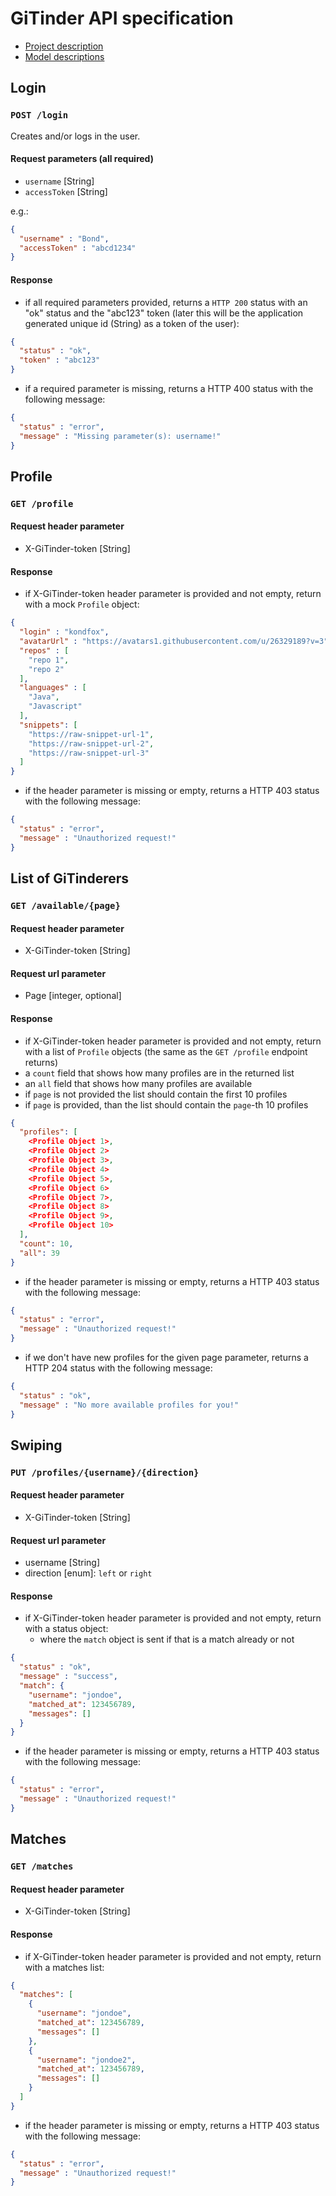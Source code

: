# GiTinder API specification
- [Project description](README.md)
- [Model descriptions](models.md)

## Login

### `POST /login`
Creates and/or logs in the user.

#### Request parameters (all required)
- `username` [String]
- `accessToken` [String]

e.g.:
```json
{
  "username" : "Bond",
  "accessToken" : "abcd1234"
}
```
#### Response
- if all required parameters provided, returns a `HTTP 200` status with an "ok" status and the "abc123" token (later this will be the application generated unique id (String) as a token of the user):

```json
{
  "status" : "ok",
  "token" : "abc123"
}
```
- if a required parameter is missing, returns a HTTP 400 status with the following message:
```json
{
  "status" : "error",
  "message" : "Missing parameter(s): username!"
}
```

## Profile

### `GET /profile`

#### Request header parameter

- X-GiTinder-token [String]


#### Response

- if X-GiTinder-token header parameter is provided and not empty, return with a mock `Profile` object:

```json
{
  "login" : "kondfox",
  "avatarUrl" : "https://avatars1.githubusercontent.com/u/26329189?v=3",
  "repos" : [
    "repo 1",
    "repo 2"
  ],
  "languages" : [
    "Java",
    "Javascript"
  ],
  "snippets": [
    "https://raw-snippet-url-1",
    "https://raw-snippet-url-2",
    "https://raw-snippet-url-3"
  ]
}
```
- if the header parameter is missing or empty, returns a HTTP 403 status with the following message:
```json
{
  "status" : "error",
  "message" : "Unauthorized request!"
}
```

## List of GiTinderers

### `GET /available/{page}`

#### Request header parameter
- X-GiTinder-token [String]

#### Request url parameter
- Page [integer, optional]

#### Response
- if X-GiTinder-token header parameter is provided and not empty, return with a list of `Profile` objects (the same as the `GET /profile` endpoint returns)
- a `count` field that shows how many profiles are in the returned list
- an `all` field that shows how many profiles are available
- if `page` is not provided the list should contain the first 10 profiles
- if `page` is provided, than the list should contain the `page`-th 10 profiles

```json
{
  "profiles": [
    <Profile Object 1>,
    <Profile Object 2>
    <Profile Object 3>,
    <Profile Object 4>
    <Profile Object 5>,
    <Profile Object 6>
    <Profile Object 7>,
    <Profile Object 8>
    <Profile Object 9>,
    <Profile Object 10>
  ],
  "count": 10,
  "all": 39
}
```

- if the header parameter is missing or empty, returns a HTTP 403 status with the following message:

```json
{
  "status" : "error",
  "message" : "Unauthorized request!"
}
```

- if we don't have new profiles for the given page parameter, returns a HTTP 204 status with the following message:

```json
{
  "status" : "ok",
  "message" : "No more available profiles for you!"
}
```

## Swiping

### `PUT /profiles/{username}/{direction}`

#### Request header parameter
- X-GiTinder-token [String]

#### Request url parameter
- username [String]
- direction [enum]: `left` or `right`

#### Response
- if X-GiTinder-token header parameter is provided and not empty, return with a status object:
  - where the `match` object is sent if that is a match already or not
```json
{
  "status" : "ok",
  "message" : "success",
  "match": {
    "username": "jondoe",
    "matched_at": 123456789,
    "messages": []
  }
}
```

- if the header parameter is missing or empty, returns a HTTP 403 status with the following message:

```json
{
  "status" : "error",
  "message" : "Unauthorized request!"
}
```

## Matches

### `GET /matches`

#### Request header parameter
- X-GiTinder-token [String]

#### Response
- if X-GiTinder-token header parameter is provided and not empty, return with a matches list:
```json
{
  "matches": [
    {
      "username": "jondoe",
      "matched_at": 123456789,
      "messages": []
    },
    {
      "username": "jondoe2",
      "matched_at": 123456789,
      "messages": []
    }
  ]
}
```

- if the header parameter is missing or empty, returns a HTTP 403 status with the following message:

```json
{
  "status" : "error",
  "message" : "Unauthorized request!"
}
```

